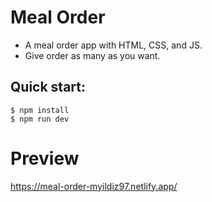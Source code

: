 # Meal Order
- A meal order app with HTML, CSS, and JS.
- Give order as many as you want.
## Quick start:

```
$ npm install
$ npm run dev
````

# Preview
https://meal-order-myildiz97.netlify.app/
